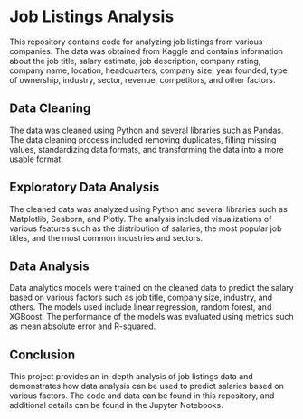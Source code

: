 # Job Listings Analysis
This repository contains code for analyzing job listings from various companies. The data was obtained from Kaggle and contains information about the job title, salary estimate, job description, company rating, company name, location, headquarters, company size, year founded, type of ownership, industry, sector, revenue, competitors, and other factors.

## Data Cleaning
The data was cleaned using Python and several libraries such as Pandas. The data cleaning process included removing duplicates, filling missing values, standardizing data formats, and transforming the data into a more usable format.

## Exploratory Data Analysis
The cleaned data was analyzed using Python and several libraries such as Matplotlib, Seaborn, and Plotly. The analysis included visualizations of various features such as the distribution of salaries, the most popular job titles, and the most common industries and sectors.

## Data Analysis
Data analytics models were trained on the cleaned data to predict the salary based on various factors such as job title, company size, industry, and others. The models used include linear regression, random forest, and XGBoost. The performance of the models was evaluated using metrics such as mean absolute error and R-squared.

## Conclusion
This project provides an in-depth analysis of job listings data and demonstrates how data analysis can be used to predict salaries based on various factors. The code and data can be found in this repository, and additional details can be found in the Jupyter Notebooks.
